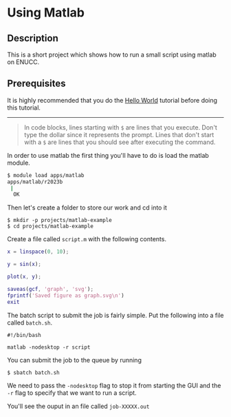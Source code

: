 # Using Matlab

## Description

This is a short project which shows how to run a small script using matlab on ENUCC.

## Prerequisites

It is highly recommended that you do the [Hello World](/tutorials/01-hello-world) tutorial before doing this tutorial. 

---

> In code blocks, lines starting with `$` are lines that you execute. Don't type the dollar since it represents the prompt. Lines that don't start with a `$` are lines that you should see after executing the command.

In order to use matlab the first thing you'll have to do is load the matlab module.

```bash
$ module load apps/matlab
apps/matlab/r2023b
 |
  OK
```

Then let's create a folder to store our work and cd into it
```
$ mkdir -p projects/matlab-example
$ cd projects/matlab-example
```

Create a file called `script.m` with the following contents.

```matlab
x = linspace(0, 10);

y = sin(x);

plot(x, y);

saveas(gcf, 'graph', 'svg');
fprintf('Saved figure as graph.svg\n')
exit
```

The batch script to submit the job is fairly simple. Put the following into a file called `batch.sh`.

```
#!/bin/bash

matlab -nodesktop -r script
```

You can submit the job to the queue by running
```bash
$ sbatch batch.sh
```

We need to pass the `-nodesktop` flag to stop it from starting the GUI and the `-r` flag to specify that we want to run a script.

You'll see the ouput in an file called `job-XXXXX.out`
